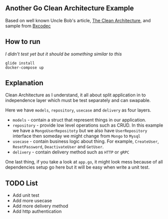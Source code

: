 ## Another Go Clean Architecture Example
Based on well known Uncle Bob's article, [The Clean Architecture](https://blog.cleancoder.com/uncle-bob/2012/08/13/the-clean-architecture.html), and sample from [Bxcodec](https://github.com/bxcodec/go-clean-arch)

## How to run
*I didn't test yet but it should be something similar to this*
```
glide install
docker-compose up
```

## Explanation
Clean Architecture as I understand, it all about split application in to independence layer which must be test separately and can swapable.

Here we have `models`, `repository`, `usecase` and `delivery` as four layers.

- `models` - contain a struct that represent things in our application.
- `repository` - provide low level operations such as CRUD. In this example we have a `MongoUserRepositoty` but we also have `UserRepository` interface then someday we might change from `Mongo` to `Mysql`
- `usecase` - contain business logic about thing. For example, `CreateUser`, `ResetPassword`, `DeactivateUser` and `GetUser`.
- `delivery` - contain delivery method such as `HTTP` or `gRPC`

One last thing, if you take a look at `app.go`, it might look mess because of all dependencies setup go here but it will be easy when write a unit test.

## TODO List
- Add unit test
- Add more usecase
- Add more delivery method
- Add http authentication


